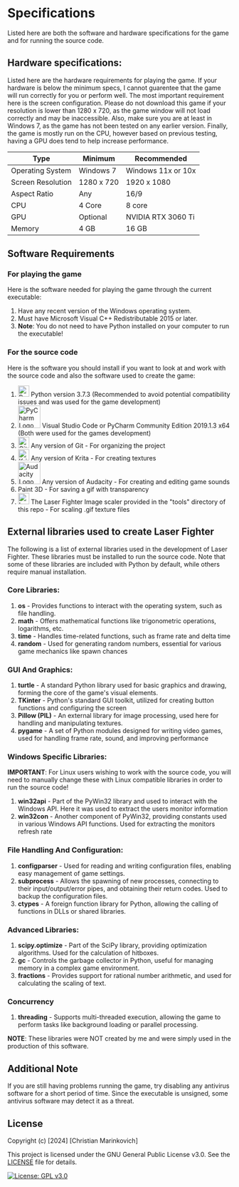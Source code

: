 # Specifications

Listed here are both the software and hardware specifications for the game and for running the source code. 

## Hardware specifications:

Listed here are the hardware requirements for playing the game. If your hardware is below the minimum specs, I cannot guarentee that the game will run correctly for you or perform well. The most important requirement here is the screen configuration. Please do not download this game if your resolution is lower than 1280 x 720, as the game window will not load correctly and may be inaccessible. Also, make sure you are at least in Windows 7, as the game has not been tested on any earlier version. Finally, the game is mostly run on the CPU, however based on previous testing, having a GPU does tend to help increase performance.

|  Type             | Minimum    |   Recommended      |
|-------------------|------------|--------------------|
| Operating System  | Windows 7  | Windows 11x or 10x |
| Screen Resolution | 1280 x 720 | 1920 x 1080        |
| Aspect Ratio      | Any        | 16/9               |
| CPU               | 4 Core     | 8 core             |
| GPU               | Optional   | NVIDIA RTX 3060 Ti |
| Memory            | 4 GB       | 16 GB              |

## Software Requirements

### For playing the game

Here is the software needed for playing the game through the current executable:

1. Have any recent version of the Windows operating system.
2. Must have Microsoft Visual C++ Redistributable 2015 or later.
3. **Note**: You do not need to have Python installed on your computer to run the executable! 

### For the source code

Here is the software you should install if you want to look at and work with the source code and also the software used to create the game:

1. <img src="https://upload.wikimedia.org/wikipedia/commons/c/c3/Python-logo-notext.svg" alt="Python Logo" width="25"/> Python version 3.7.3 (Recommended to avoid potential compatibility issues and was used for the game development)  
2. <img src="https://img.shields.io/badge/PyCharm-%23000000.svg?style=flat&logo=jetbrains" alt="PyCharm Logo" width="50"/> Visual Studio Code or PyCharm Community Edition 2019.1.3 x64 (Both were used for the games development)
3. <img src="https://upload.wikimedia.org/wikipedia/commons/e/e0/Git-logo.svg" alt="Git Logo" width="25"/> Any version of Git - For organizing the project
4. <img src="https://img.icons8.com/ios/452/krita.png" alt="Krita Logo" width="25"/> Any version of Krita - For creating textures
5. <img src="https://img.shields.io/badge/Audacity-%23000000.svg?style=flat&logo=audacity" alt="Audacity Logo" width="50"/> Any version of Audacity - For creating and editing game sounds
6. Paint 3D - For saving a gif with transparency
7. <img src="../source/icon/Icon.ico" alt="Laser Fighter Icon" width="25"/> The Laser Fighter Image scaler provided in the "tools" directory of this repo - For scaling .gif texture files

## External libraries used to create Laser Fighter

The following is a list of external libraries used in the development of Laser Fighter. These libraries must be installed to run the source code. Note that some of these libraries are included with Python by default, while others require manual installation.

### Core Libraries:

1. **os** - Provides functions to interact with the operating system, such as file handling.
2. **math** - Offers mathematical functions like trigonometric operations, logarithms, etc.
3. **time** - Handles time-related functions, such as frame rate and delta time
4. **random** - Used for generating random numbers, essential for various game mechanics like spawn chances

### GUI And Graphics:

1. **turtle** - A standard Python library used for basic graphics and drawing, forming the core of the game's visual elements.
2. **TKinter** - Python's standard GUI toolkit, utilized for creating button functions and configuring the screen
3. **Pillow (PIL)** - An external library for image processing, used here for handling and manipulating textures.
4. **pygame** - A set of Python modules designed for writing video games, used for handling frame rate, sound, and improving performance

### Windows Specific Libraries:

**IMPORTANT**: For Linux users wishing to work with the source code, you will need to manually change these with Linux compatible libraries in order to run the source code!

1. **win32api** - Part of the PyWin32 library and used to interact with the Windows API. Here it was used to extract the users monitor information
2. **win32con** - Another component of PyWin32, providing constants used in various Windows API functions. Used for extracting the monitors refresh rate

### File Handling And Configuration:

1. **configparser** - Used for reading and writing configuration files, enabling easy management of game settings.
2. **subprocess** - Allows the spawning of new processes, connecting to their input/output/error pipes, and obtaining their return codes. Used to backup the configuration files.
3. **ctypes** - A foreign function library for Python, allowing the calling of functions in DLLs or shared libraries.

### Advanced Libraries:

1. **scipy.optimize** - Part of the SciPy library, providing optimization algorithms. Used for the calculation of hitboxes.
2. **gc** - Controls the garbage collector in Python, useful for managing memory in a complex game environment.
3. **fractions** - Provides support for rational number arithmetic, and used for calculating the scaling of text.

### Concurrency

1. **threading** - Supports multi-threaded execution, allowing the game to perform tasks like background loading or parallel processing.

**NOTE**: These libraries were NOT created by me and were simply used in the production of this software.

## Additional Note

If you are still having problems running the game, try disabling any antivirus software for a short period of time. Since the executable is unsigned, some antivirus software may detect it as a threat.

## License

Copyright (c) [2024] [Christian Marinkovich]

This project is licensed under the GNU General Public License v3.0. See the [LICENSE](./LICENSE) file for details.

[![License: GPL v3.0](https://img.shields.io/badge/License-GPL%20v3.0-blue.svg)](https://www.gnu.org/licenses/gpl-3.0)